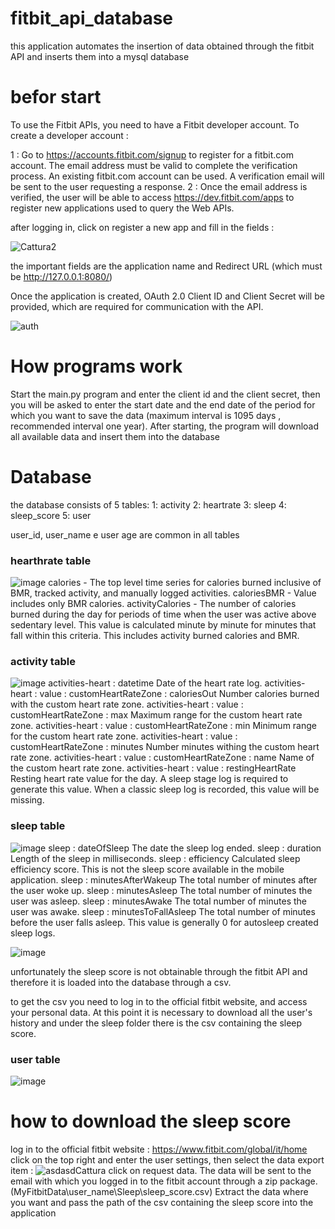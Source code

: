 # fitbit_api_database
this application automates the insertion of data obtained through the fitbit API and inserts them into a mysql database

# befor start
To use the Fitbit APIs, you need to have a Fitbit developer account. To create a developer account :

1 : Go to https://accounts.fitbit.com/signup to register for a fitbit.com account. The email address must be valid to complete the verification process. An existing fitbit.com account can be used.
A verification email will be sent to the user requesting a response.
2 : Once the email address is verified, the user will be able to access https://dev.fitbit.com/apps to register new applications used to query the Web APIs.

after logging in, click on register a new app and fill in the fields : 

![Cattura2](https://user-images.githubusercontent.com/70893659/169269490-7872c5e7-53ab-4ac9-8c5f-a9e5b0152f61.PNG)

the important fields are the application name and Redirect URL (which must be http://127.0.0.1:8080/)

Once the application is created, OAuth 2.0 Client ID and Client Secret will be provided, which are required for communication with the API.

![auth](https://user-images.githubusercontent.com/70893659/169270963-3146ed59-5c5a-481e-af7f-120eb464e953.png)

# How programs work 
Start the main.py program and enter the client id and the client secret, then you will be asked to enter the start date and the end date of the period for which you want to save the data (maximum interval is 1095 days , recommended interval one year).
After starting, the program will download all available data and insert them into the database

# Database
the database consists of 5 tables:
1: activity
2: heartrate
3: sleep
4: sleep_score
5: user

user_id, user_name e user age are common in all tables

### hearthrate table
![image](https://user-images.githubusercontent.com/70893659/169274077-604593aa-2a72-4ad5-8501-cef3966f9100.png)
calories - The top level time series for calories burned inclusive of BMR, tracked activity, and manually logged activities.
caloriesBMR - Value includes only BMR calories.
activityCalories - The number of calories burned during the day for periods of time when the user was active above sedentary level. This value is calculated minute by minute for minutes that fall within this criteria. This includes activity burned calories and BMR.

### activity table
![image](https://user-images.githubusercontent.com/70893659/169274985-0b3d3158-7156-4e7b-b363-3846c2fa0b71.png)
activities-heart : datetime	Date of the heart rate log.
activities-heart : value : customHeartRateZone : caloriesOut	Number calories burned with the custom heart rate zone.
activities-heart : value : customHeartRateZone : max	Maximum range for the custom heart rate zone.
activities-heart : value : customHeartRateZone : min	Minimum range for the custom heart rate zone.
activities-heart : value : customHeartRateZone : minutes	Number minutes withing the custom heart rate zone.
activities-heart : value : customHeartRateZone : name	Name of the custom heart rate zone.
activities-heart : value : restingHeartRate	Resting heart rate value for the day. A sleep stage log is required to generate this value. When a classic sleep log is recorded, this value will be missing.

### sleep table 
![image](https://user-images.githubusercontent.com/70893659/169275468-991347d9-9c0e-4bdb-bac0-596d3ea62c1d.png)
sleep : dateOfSleep	The date the sleep log ended.
sleep : duration	Length of the sleep in milliseconds.
sleep : efficiency	Calculated sleep efficiency score. This is not the sleep score available in the mobile application.
sleep : minutesAfterWakeup	The total number of minutes after the user woke up.
sleep : minutesAsleep	The total number of minutes the user was asleep.
sleep : minutesAwake	The total number of minutes the user was awake.
sleep : minutesToFallAsleep	The total number of minutes before the user falls asleep. This value is generally 0 for autosleep created sleep logs.


![image](https://user-images.githubusercontent.com/70893659/169276527-360d7d1e-be80-47fa-87a1-a06d5d25b72a.png)

unfortunately the sleep score is not obtainable through the fitbit API and therefore it is loaded into the database through a csv.

to get the csv you need to log in to the official fitbit website, and access your personal data. At this point it is necessary to download all the user's history and under the sleep folder there is the csv containing the sleep score.

### user table 
![image](https://user-images.githubusercontent.com/70893659/169277107-45bd2563-f485-4fbf-8758-dc0d17d11387.png)

# how to download the sleep score
log in to the official fitbit website : https://www.fitbit.com/global/it/home
click on the top right and enter the user settings, then select the data export item :
![asdasdCattura](https://user-images.githubusercontent.com/70893659/171038132-6a17f20c-ac99-4787-9549-b7ed84a92290.PNG)
click on request data.
The data will be sent to the email with which you logged in to the fitbit account through a zip package.
(MyFitbitData\user_name\Sleep\sleep_score.csv)
Extract the data where you want and pass the path of the csv containing the sleep score into the application


